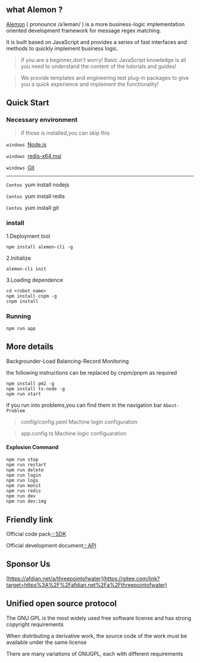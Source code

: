 ## what Alemon ?

[Alemon](http://three-point-of-water.gitee.io/alemon-bot/) ( pronounce /əˈlemən/ ) is a 
more business-logic implementation oriented development framework for message regex matching.

It is built based on JavaScript and provides a series of fast interfaces and methods to 
quickly implement business logic.

> if you are a beginner,don't worry! Basic JavaScript knowledge is all you need to understand the content of the tutorials and guides!

> We provide templates and engineering test plug-in packages to give you a quick experience and implement the functionality!

## Quick Start

### Necessary environment

> if those is installed,you can skip this

`windows `[Node.js](https://nodejs.org)

`windows `[redis-x64.msi](https://github.com/tporadowski/redis/releases)

`windows `[Git](ttps://git-scm.com)

----------------------------------------

`Centos `yum install nodejs

`Centos `yum install redis

`Centos `yum install git

### install

1.Deployment tool

```
npm install alemon-cli -g
```

2.Initialize

```
alemon-cli init
```

3.Loading dependence

```
cd <robot name>
npm install cnpm -g 
cnpm install
```

### Running

```
npm run app  
```

## More details

Backgrounder-Load Balancing-Record Monitoring

the following instructions can be replaced by cnpm/pnpm as required

```
npm install pm2 -g 
npm install ts-node -g 
npm run start 
```

if you run into problems,you can find them in the navigation bar `About-Problem`

> config/config.yaml Machine login configuration

> app.config.ts Machine logic configuaration

#### Explosion Command

```
npm run stop 
npm run restart 
npm run delete 
npm run login 
npm run logs
npm run monit 
npm run redis
npm run dev 
npm run dev:img 
```

## Friendly link

Official code pack[☞SDK](https://github.com/tencent-connect/bot-node-sdk)

Official development document[☞API](https://bot.q.qq.com/wiki/develop/nodesdk/guild/guilds.html)

## Sponsor Us

[https://afdian.net/a/threepointofwater](https://gitee.com/link?target=https%3A%2F%2Fafdian.net%2Fa%2Fthreepointofwater)

## Unified open source protocol

The GNU GPL is the most widely used free software license and has strong copyright requirements

When distributing a derivative work, the source code of the work must be available under the same license

There are many variations of GNUGPL, each with different requirements
